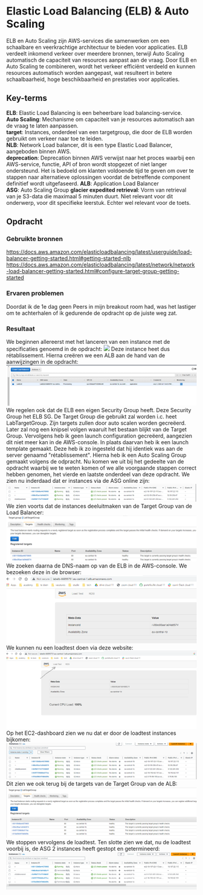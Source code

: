 # Elastic Load Balancing (ELB) & Auto Scaling
ELB en Auto Scaling zijn AWS-services die samenwerken om een schaalbare en veerkrachtige architectuur te bieden voor applicaties. ELB verdeelt inkomend verkeer over meerdere bronnen, terwijl Auto Scaling automatisch de capaciteit van resources aanpast aan de vraag. Door ELB en Auto Scaling te combineren, wordt het verkeer efficiënt verdeeld en kunnen resources automatisch worden aangepast, wat resulteert in betere schaalbaarheid, hoge beschikbaarheid en prestaties voor applicaties.

## Key-terms
**ELB**: Elastic Load Balancing is een beheerbare load balancing-service.  
**Auto Scaling**: Mechanisme om capaciteit van je resources automatisch aan de vraag te laten aanpassen.  
**target**: Instances, onderdeel van een targetgroup, die door de ELB worden gebruikt om verkeer naar toe te leiden.  
**NLB**: Network Load balancer, dit is een type Elastic Load Balancer, aangeboden binnen AWS.  
**deprecation**: Deprecation binnen AWS verwijst naar het proces waarbij een AWS-service, functie, API of bron wordt stopgezet of niet langer ondersteund. Het is bedoeld om klanten voldoende tijd te geven om over te stappen naar alternatieve oplossingen voordat de betreffende component definitief wordt uitgefaseerd. 
**ALB**: Application Load Balancer  
**ASG**: Auto Scaling Group
**glacier expedited retrieval**: Vorm van retrieval van je S3-data die maximaal 5 minuten duurt. Niet relevant voor dit onderwerp, voor dit specifieke leerstuk. Echter wel relevant voor de toets. 

## Opdracht
### Gebruikte bronnen
https://docs.aws.amazon.com/elasticloadbalancing/latest/userguide/load-balancer-getting-started.html#getting-started-nlb 
https://docs.aws.amazon.com/elasticloadbalancing/latest/network/network-load-balancer-getting-started.html#configure-target-group-getting-started



### Ervaren problemen
Doordat ik de 1e dag geen Peers in mijn breakout room had, was het lastiger om te achterhalen of ik gedurende de opdracht op de juiste weg zat. 

### Resultaat
We beginnen allereerst met het lanceren van een instance met de specificaties genoemd in de opdracht: ![](/00_includes/05_AWS/Capture_ontsta_retáblissement.PNG) Deze instance heet dus rétablissement. Hierna creëren we een ALB aan de hand van de aanwijzingen in de opdracht: ![](https://github.com/techgrounds/techgrounds-techgroundsStudent/blob/main/00_includes/05_AWS/Capture_creation_ALB.PNG)  
We regelen ook dat de ELB een eigen Security Group heeft. Deze Security Group het ELB SG. De Target Group die gebruikt zal worden i.c. heet LabTargetGroup. Zijn targets zullen door auto scalen worden gecreëerd. Later zal nog een knipsel volgen waaruit het bestaan blijkt van de Target Group. Vervolgens heb ik geen launch configuration gecreëerd, aangezien dit niet meer kan in de AWS-console. In plaats daarvan heb ik een  launch template gemaakt. Deze heb ik zo ingesteld dat hij identiek was aan de server genaamd "rétablissement". Hierna heb ik een Auto Scaling Group gemaakt volgens de odpracht. Nu komen we uit bij het gedeelte van de opdracht waarbij we te weten komen of we alle voorgaande stappen correct hebben genomen, het vierde en laatste onderdeel van deze opdracht. We zien nu inderdaad dat er instances via de  ASG online zijn: ![](/00_includes/05_AWS/Capture_4.1.OnlineInstances.PNG) We zien voorts dat de instances deeluitmaken van de Target Group van de Load Balancer: ![](/00_includes/05_AWS/Capture_4.1.Onderdeelvan.PNG) We zoeken daarna de DNS-naam op van de ELB in de AWS-console. We bezoeken deze in de browser: ![](https://github.com/techgrounds/techgrounds-techgroundsStudent/blob/main/00_includes/05_AWS/Capture_4.2.BezoekDNSN_ELB.PNG)  
We kunnen nu een loadtest doen via deze website: ![](/00_includes/05_AWS/Capture_AccessOfServerbyDNS.PNG)  
Op het EC2-dashboard zien we nu dat er door de loadtest instances bijkomen: ![](/00_includes/05_AWS/Capture_Load_Test.PNG) Dit zien we ook terug bij de targets van de Target Group van de ALB: ![](/00_includes/05_AWS/Capture_TargetsOfLabTargetGroup4ELB.PNG)  
We stoppen vervolgens de loadtest. Ten slotte zien we dat, nu de loadtest voorbij is, de ASG 2 instances heeft gestopt en getermineerd: ![](/00_includes/05_AWS/Capture_na_de_load_test.PNG)



